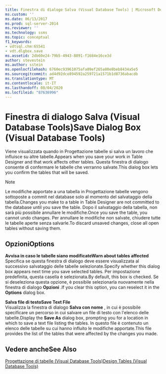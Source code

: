 ```yaml
---
title: Finestra di dialogo Salva (Visual Database Tools) | Microsoft Docs
ms.custom: ''
ms.date: 06/13/2017
ms.prod: sql-server-2014
ms.reviewer: ''
ms.technology: ssms
ms.topic: conceptual
f1_keywords:
- vdtsql.chm:65541
- vdt.dlgbox.save
ms.assetid: 2db60e24-79b5-4943-8891-f1684e16ce3d
author: stevestein
ms.author: sstein
ms.openlocfilehash: 6760ec93961075afa09ef265a80e8beb8434a5e5
ms.sourcegitcommit: ad4d92dce894592a259721a1571b1d8736abacdb
ms.translationtype: MT
ms.contentlocale: it-IT
ms.lasthandoff: 08/04/2020
ms.locfileid: "87636996"
---
```

# <a name="save-dialog-box-visual-database-tools"></a><span data-ttu-id="d24c8-102">Finestra di dialogo Salva (Visual Database Tools)</span><span class="sxs-lookup"><span data-stu-id="d24c8-102">Save Dialog Box (Visual Database Tools)</span></span>
  <span data-ttu-id="d24c8-103">Viene visualizzata quando in Progettazione tabelle si salva un lavoro che influisce su altre tabelle.</span><span class="sxs-lookup"><span data-stu-id="d24c8-103">Appears when you save your work in Table Designer and that work affects other tables.</span></span> <span data-ttu-id="d24c8-104">Questa finestra di dialogo consente di confermare le tabelle che verranno salvate.</span><span class="sxs-lookup"><span data-stu-id="d24c8-104">This dialog box lets you confirm the tables that will be saved.</span></span>  
  
> [!NOTE]  
>  <span data-ttu-id="d24c8-105">Le modifiche apportate a una tabella in Progettazione tabelle vengono sottoposte a commit nel database solo al momento del salvataggio della tabella.</span><span class="sxs-lookup"><span data-stu-id="d24c8-105">Changes you make to a table in Table Designer are not committed to the database until you save the table.</span></span> <span data-ttu-id="d24c8-106">Dopo il salvataggio della tabella, non sarà più possibile annullare le modifiche.</span><span class="sxs-lookup"><span data-stu-id="d24c8-106">Once you save the table, you cannot undo changes.</span></span> <span data-ttu-id="d24c8-107">Per annullare le modifiche non salvate, chiudere tutte le tabelle aperte senza salvarle.</span><span class="sxs-lookup"><span data-stu-id="d24c8-107">To discard unsaved changes, close all open tables without saving them.</span></span>  
  
## <a name="options"></a><span data-ttu-id="d24c8-108">Opzioni</span><span class="sxs-lookup"><span data-stu-id="d24c8-108">Options</span></span>  
 <span data-ttu-id="d24c8-109">**Avvisa in caso le tabelle siano modificate**</span><span class="sxs-lookup"><span data-stu-id="d24c8-109">**Warn about tables affected**</span></span>  
 <span data-ttu-id="d24c8-110">Specifica se questa finestra di dialogo deve essere visualizzata al successivo salvataggio delle tabelle selezionate.</span><span class="sxs-lookup"><span data-stu-id="d24c8-110">Specify whether this dialog box appears next time you save selected tables.</span></span> <span data-ttu-id="d24c8-111">Per impostazione predefinita, questa casella è selezionata.</span><span class="sxs-lookup"><span data-stu-id="d24c8-111">By default, this box is checked.</span></span> <span data-ttu-id="d24c8-112">Se si deseleziona questa opzione, è possibile selezionarla nuovamente nella finestra di dialogo **Opzioni** .</span><span class="sxs-lookup"><span data-stu-id="d24c8-112">If you clear this option, you can reselect it in the **Options** dialog box.</span></span>  
  
 <span data-ttu-id="d24c8-113">**Salva file di testo**</span><span class="sxs-lookup"><span data-stu-id="d24c8-113">**Save Text File**</span></span>  
 <span data-ttu-id="d24c8-114">Visualizza la finestra di dialogo **Salva con nome** , in cui è possibile specificare un percorso in cui salvare un file di testo con l'elenco delle tabelle.</span><span class="sxs-lookup"><span data-stu-id="d24c8-114">Display the **Save As** dialog box, prompting you for a location in which to save a text file listing the tables.</span></span> <span data-ttu-id="d24c8-115">In questo file è contenuto un elenco delle tabelle su cui hanno influito le modifiche apportate.</span><span class="sxs-lookup"><span data-stu-id="d24c8-115">This file provides the list of the tables that were affected by the changes you made.</span></span>  
  
## <a name="see-also"></a><span data-ttu-id="d24c8-116">Vedere anche</span><span class="sxs-lookup"><span data-stu-id="d24c8-116">See Also</span></span>  
 [<span data-ttu-id="d24c8-117">Progettazione di tabelle &#40;Visual Database Tools&#41;</span><span class="sxs-lookup"><span data-stu-id="d24c8-117">Design Tables &#40;Visual Database Tools&#41;</span></span>](visual-database-tools.md)  
  
  
